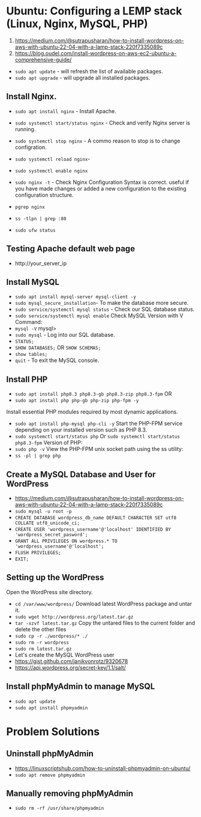 # Ubuntu: Configuring a LEMP stack (Linux, Nginx, MySQL, PHP)
1. https://medium.com/@sutrapusharan/how-to-install-wordpress-on-aws-with-ubuntu-22-04-with-a-lamp-stack-220f7335089c
2. https://blog.oudel.com/install-wordpress-on-aws-ec2-ubuntu-a-comprehensive-guide/
- `sudo apt update` - will refresh the list of available packages.
- `sudo apt upgrade` - will upgrade all installed packages.

## Install Nginx.
- `sudo apt install nginx` - Install Apache.
- `sudo systemctl start/status nginx` - Check and verify Nginx server is running.
- `sudo systemctl stop nginx` - A commo reason to stop is to change configration.
- `sudo systemctl reload nginx`- 
- `sudo systemctl enable nginx`
- `sudo nginx -t` - Check Nginx Configuration Syntax is correct. useful if you have made changes or added a new configuration to the existing configuration structure.

- `pgrep nginx`
- `ss -tlpn | grep :80`
- `sudo ufw status`

## Testing Apache default web page
-  http://your_server_ip

## Install MySQL
- `sudo apt install mysql-server mysql-client -y` 
- `sudo mysql_secure_installation`- To make the database more secure.
- `sudo service/systemctl mysql status` - Check our SQL database status.
- `sudo service/systemctl mysql enable`
Check MySQL Version with V Command:
- `mysql -V`
mysql>
- `sudo mysql` - Log into our SQL database.
- `STATUS;`
- `SHOW DATABASES;` OR `SHOW SCHEMAS;`
- `show tables;`
- `quit` - To exit the MySQL console.


## Install PHP
- `sudo apt install php8.3 php8.3-gb php8.3-zip php8.3-fpm`
OR
- `sudo apt install php php-gb php-zip php-fpm -y`

Install essential PHP modules required by most dynamic applications.
- `sudo apt install php-mysql php-cli -y`
Start the PHP-FPM service depending on your installed version such as PHP 8.3.
- `sudo systemctl start/status php` Or `sudo systemctl start/status php8.3-fpm`
 Version of PHP:
- `sudo php -v`
View the PHP-FPM unix socket path using the ss utility:
- `ss -pl | grep php`

## Create a MySQL Database and User for WordPress
- https://medium.com/@sutrapusharan/how-to-install-wordpress-on-aws-with-ubuntu-22-04-with-a-lamp-stack-220f7335089c
- `sudo mysql -u root -p`  
- `CREATE DATABASE wordpress_db_name DEFAULT CHARACTER SET utf8 COLLATE utf8_unicode_ci;`
- `CREATE USER 'wordpress_username'@'localhost' IDENTIFIED BY 'wordpress_secret_pasword';`
- `GRANT ALL PRIVILEGES ON wordpress.* TO 'wordpress_username'@'localhost';`
- `FLUSH PRIVILEGES;`
- `EXIT;`

## Setting up the WordPress 
Open the WordPress site directory.
- `cd /var/www/wordpress/`
Download latest WordPress package and untar it.
- `sudo wget http://wordpress.org/latest.tar.gz` 
- `tar -xzvf latest.tar.gz`
Copy the untared files to the current folder and delete the other files
- `sudo cp -r ./wordpress/* ./`
- `sudo rm -r wordpress`
- `sudo rm latest.tar.gz`
- Let's create the MySQL WordPress user
- https://gist.github.com/janikvonrotz/9320678
- https://api.wordpress.org/secret-key/1.1/salt/


## Install phpMyAdmin to manage MySQL
- `sudo apt update`
- `sudo apt install phpmyadmin`

# Problem Solutions

## Uninstall phpMyAdmin
- https://linuxscriptshub.com/how-to-uninstall-phpmyadmin-on-ubuntu/
- `sudo apt remove phpmyadmin`

## Manually removing phpMyAdmin
- `sudo rm -rf /usr/share/phpmyadmin`
